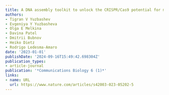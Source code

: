 ```yaml
---
title: A DNA assembly toolkit to unlock the CRISPR/Cas9 potential for metabolic engineering
authors:
- Tigran V Yuzbashev
- Evgeniya Y Yuzbasheva
- Olga E Melkina
- Davina Patel
- Dmitrii Bubnov
- Heiko Dietz
- Rodrigo Ledesma-Amaro
date: '2023-01-01'
publishDate: '2024-09-16T15:49:42.698304Z'
publication_types:
- article-journal
publication: '*Communications Biology 6 (1)*'
links:
- name: URL
  url: https://www.nature.com/articles/s42003-023-05202-5
---
```

